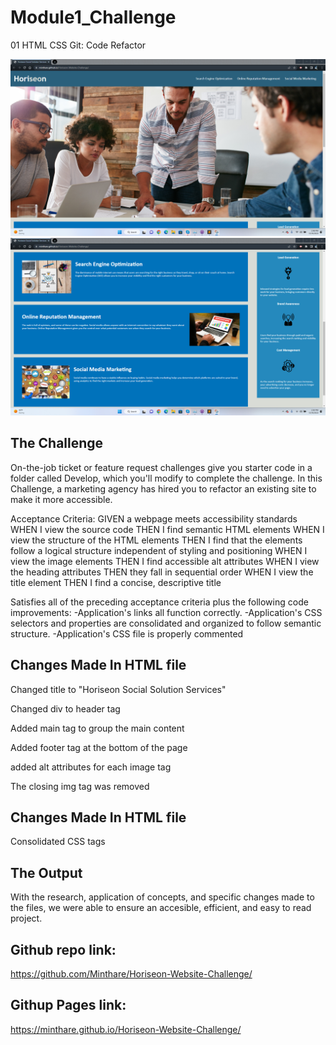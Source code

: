 # Module1_Challenge
01 HTML CSS Git: Code Refactor

![](./assets/images/screenshot1.png)
![](./assets/images/Screenshot2.png)

## The Challenge 
On-the-job ticket or feature request challenges give you starter code in a folder called Develop, which you'll modify to complete the challenge.
 In this Challenge, a marketing agency has hired you to refactor an existing site to make it more accessible.

Acceptance Criteria:
GIVEN a webpage meets accessibility standards
WHEN I view the source code
THEN I find semantic HTML elements
WHEN I view the structure of the HTML elements
THEN I find that the elements follow a logical structure independent of styling and positioning
WHEN I view the image elements
THEN I find accessible alt attributes
WHEN I view the heading attributes
THEN they fall in sequential order
WHEN I view the title element
THEN I find a concise, descriptive title

Satisfies all of the preceding acceptance criteria plus the following code improvements:
-Application's links all function correctly.
-Application's CSS selectors and properties are consolidated and organized to follow semantic structure.
-Application's CSS file is properly commented

## Changes Made In HTML file

Changed title to "Horiseon Social Solution Services"

Changed div to header tag

Added main tag to group the main content

Added footer tag at the bottom of the page

added alt attributes for each image tag

The closing img tag was removed

## Changes Made In HTML file

Consolidated CSS tags

## The Output
With the research, application of concepts, and specific changes made to the files, we were able to ensure an accesible, efficient, and easy to read project.  

## Github repo link:
https://github.com/Minthare/Horiseon-Website-Challenge/

## Githup Pages link:
https://minthare.github.io/Horiseon-Website-Challenge/

